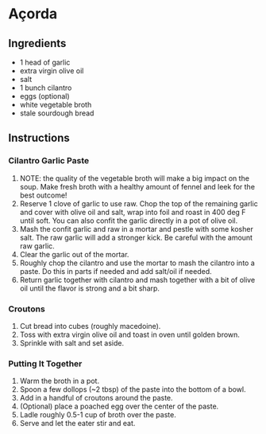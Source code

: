 # Açorda

## Ingredients

+ 1 head of garlic
+ extra virgin olive oil
+ salt
+ 1 bunch cilantro
+ eggs (optional)
+ white vegetable broth
+ stale sourdough bread

## Instructions

### Cilantro Garlic Paste
1. NOTE: the quality of the vegetable broth will make a big impact on the soup. Make fresh broth with a healthy amount of fennel and leek for the best outcome!
2. Reserve 1 clove of garlic to use raw. Chop the top of the remaining garlic and cover with olive oil and salt, wrap into foil and roast in 400 deg F until soft. You can also confit the garlic directly in a pot of olive oil.
3. Mash the confit garlic and raw in a mortar and pestle with some kosher salt. The raw garlic will add a stronger kick. Be careful with the amount raw garlic.
4. Clear the garlic out of the mortar.
5. Roughly chop the cilantro and use the mortar to mash the cilantro into a paste. Do this in parts if needed and add salt/oil if needed.
6. Return garlic together with cilantro and mash together with a bit of olive oil until the flavor is strong and a bit sharp.

### Croutons
1. Cut bread into cubes (roughly macedoine).
2. Toss with extra virgin olive oil and toast in oven until golden brown.
3. Sprinkle with salt and set aside.

### Putting It Together
1. Warm the broth in a pot.
2. Spoon a few dollops (~2 tbsp) of the paste into the bottom of a bowl.
3. Add in a handful of croutons around the paste.
4. (Optional) place a poached egg over the center of the paste.
5. Ladle roughly 0.5-1 cup of broth over the paste.
6. Serve and let the eater stir and eat.
